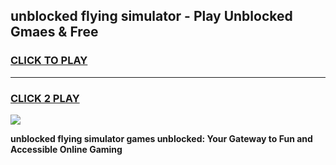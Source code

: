 
## unblocked flying simulator - Play Unblocked Gmaes & Free
<h3>
<a href="https://news.freeplayer.one?title=unblocked_flying_simulator&ref=16F">CLICK TO PLAY</a></h3>
<hr>

<h3>
<a href="https://news.freeplayer.one?title=unblocked_flying_simulator&ref=16F">CLICK 2 PLAY</a>
  
</h3>

<a href="https://news.freeplayer.one?title=unblocked_flying_simulator&ref=16F/"><img src="https://clearcache.store/games.png"></a>


**unblocked flying simulator games unblocked: Your Gateway to Fun and Accessible Online Gaming**
